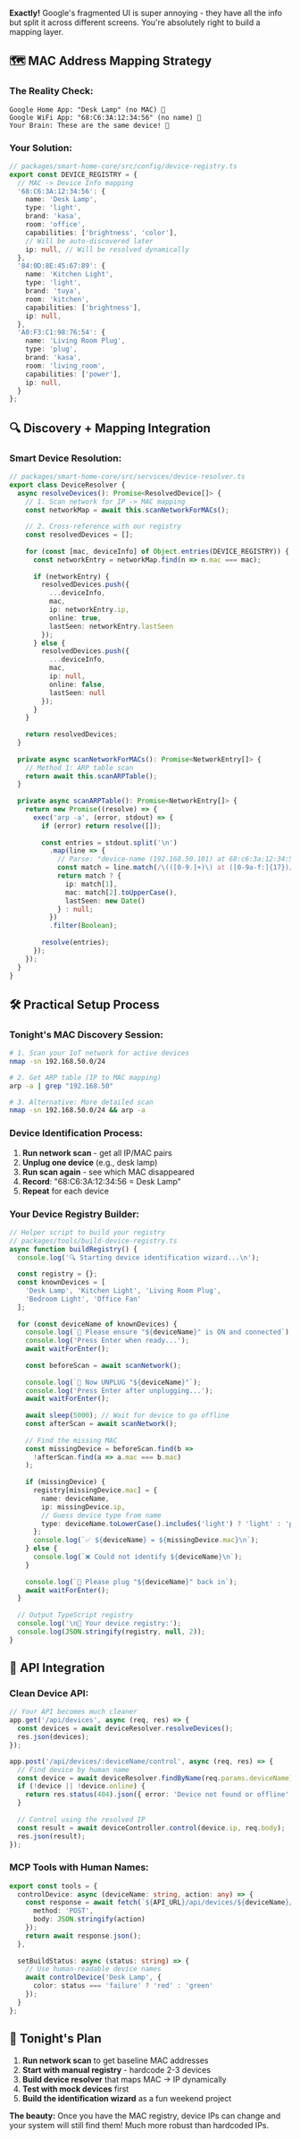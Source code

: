 **Exactly!** Google's fragmented UI is super annoying - they have all the info but split it across different screens. You're absolutely right to build a mapping layer.

## 🗺️ MAC Address Mapping Strategy

### **The Reality Check:**
```
Google Home App: "Desk Lamp" (no MAC) 😤
Google WiFi App: "68:C6:3A:12:34:56" (no name) 😤
Your Brain: These are the same device! 🤯
```

### **Your Solution:**
```typescript
// packages/smart-home-core/src/config/device-registry.ts
export const DEVICE_REGISTRY = {
  // MAC -> Device Info mapping
  '68:C6:3A:12:34:56': {
    name: 'Desk Lamp',
    type: 'light',
    brand: 'kasa',
    room: 'office',
    capabilities: ['brightness', 'color'],
    // Will be auto-discovered later
    ip: null, // Will be resolved dynamically
  },
  '84:0D:8E:45:67:89': {
    name: 'Kitchen Light', 
    type: 'light',
    brand: 'tuya',
    room: 'kitchen',
    capabilities: ['brightness'],
    ip: null,
  },
  'A0:F3:C1:98:76:54': {
    name: 'Living Room Plug',
    type: 'plug', 
    brand: 'kasa',
    room: 'living_room',
    capabilities: ['power'],
    ip: null,
  }
};
```

## 🔍 Discovery + Mapping Integration

### **Smart Device Resolution:**
```typescript
// packages/smart-home-core/src/services/device-resolver.ts
export class DeviceResolver {
  async resolveDevices(): Promise<ResolvedDevice[]> {
    // 1. Scan network for IP -> MAC mapping
    const networkMap = await this.scanNetworkForMACs();
    
    // 2. Cross-reference with our registry
    const resolvedDevices = [];
    
    for (const [mac, deviceInfo] of Object.entries(DEVICE_REGISTRY)) {
      const networkEntry = networkMap.find(n => n.mac === mac);
      
      if (networkEntry) {
        resolvedDevices.push({
          ...deviceInfo,
          mac,
          ip: networkEntry.ip,
          online: true,
          lastSeen: networkEntry.lastSeen
        });
      } else {
        resolvedDevices.push({
          ...deviceInfo,
          mac,
          ip: null,
          online: false,
          lastSeen: null
        });
      }
    }
    
    return resolvedDevices;
  }
  
  private async scanNetworkForMACs(): Promise<NetworkEntry[]> {
    // Method 1: ARP table scan
    return await this.scanARPTable();
  }
  
  private async scanARPTable(): Promise<NetworkEntry[]> {
    return new Promise((resolve) => {
      exec('arp -a', (error, stdout) => {
        if (error) return resolve([]);
        
        const entries = stdout.split('\n')
          .map(line => {
            // Parse: "device-name (192.168.50.101) at 68:c6:3a:12:34:56 on en0"
            const match = line.match(/\(([0-9.]+)\) at ([0-9a-f:]{17})/i);
            return match ? {
              ip: match[1],
              mac: match[2].toUpperCase(),
              lastSeen: new Date()
            } : null;
          })
          .filter(Boolean);
        
        resolve(entries);
      });
    });
  }
}
```

## 🛠️ Practical Setup Process

### **Tonight's MAC Discovery Session:**
```bash
# 1. Scan your IoT network for active devices
nmap -sn 192.168.50.0/24

# 2. Get ARP table (IP to MAC mapping)  
arp -a | grep "192.168.50"

# 3. Alternative: More detailed scan
nmap -sn 192.168.50.0/24 && arp -a
```

### **Device Identification Process:**
1. **Run network scan** - get all IP/MAC pairs
2. **Unplug one device** (e.g., desk lamp)  
3. **Run scan again** - see which MAC disappeared
4. **Record**: "68:C6:3A:12:34:56 = Desk Lamp"
5. **Repeat** for each device

### **Your Device Registry Builder:**
```typescript
// Helper script to build your registry
// packages/tools/build-device-registry.ts
async function buildRegistry() {
  console.log('🔍 Starting device identification wizard...\n');
  
  const registry = {};
  const knownDevices = [
    'Desk Lamp', 'Kitchen Light', 'Living Room Plug', 
    'Bedroom Light', 'Office Fan'
  ];
  
  for (const deviceName of knownDevices) {
    console.log(`📱 Please ensure "${deviceName}" is ON and connected`);
    console.log('Press Enter when ready...');
    await waitForEnter();
    
    const beforeScan = await scanNetwork();
    
    console.log(`🔌 Now UNPLUG "${deviceName}"`);
    console.log('Press Enter after unplugging...');
    await waitForEnter();
    
    await sleep(5000); // Wait for device to go offline
    const afterScan = await scanNetwork();
    
    // Find the missing MAC
    const missingDevice = beforeScan.find(b => 
      !afterScan.find(a => a.mac === b.mac)
    );
    
    if (missingDevice) {
      registry[missingDevice.mac] = {
        name: deviceName,
        ip: missingDevice.ip,
        // Guess device type from name
        type: deviceName.toLowerCase().includes('light') ? 'light' : 'plug'
      };
      console.log(`✅ ${deviceName} = ${missingDevice.mac}\n`);
    } else {
      console.log(`❌ Could not identify ${deviceName}\n`);
    }
    
    console.log(`🔌 Please plug "${deviceName}" back in`);
    await waitForEnter();
  }
  
  // Output TypeScript registry
  console.log('\n🎉 Your device registry:');
  console.log(JSON.stringify(registry, null, 2));
}
```

## 🎯 API Integration

### **Clean Device API:**
```typescript
// Your API becomes much cleaner
app.get('/api/devices', async (req, res) => {
  const devices = await deviceResolver.resolveDevices();
  res.json(devices);
});

app.post('/api/devices/:deviceName/control', async (req, res) => {
  // Find device by human name
  const device = await deviceResolver.findByName(req.params.deviceName);
  if (!device || !device.online) {
    return res.status(404).json({ error: 'Device not found or offline' });
  }
  
  // Control using the resolved IP
  const result = await deviceController.control(device.ip, req.body);
  res.json(result);
});
```

### **MCP Tools with Human Names:**
```typescript
export const tools = {
  controlDevice: async (deviceName: string, action: any) => {
    const response = await fetch(`${API_URL}/api/devices/${deviceName}/control`, {
      method: 'POST',
      body: JSON.stringify(action)
    });
    return await response.json();
  },
  
  setBuildStatus: async (status: string) => {
    // Use human-readable device names
    await controlDevice('Desk Lamp', { 
      color: status === 'failure' ? 'red' : 'green' 
    });
  }
};
```

## 🚀 Tonight's Plan

1. **Run network scan** to get baseline MAC addresses
2. **Start with manual registry** - hardcode 2-3 devices
3. **Build device resolver** that maps MAC → IP dynamically
4. **Test with mock devices** first
5. **Build the identification wizard** as a fun weekend project

**The beauty:** Once you have the MAC registry, device IPs can change and your system will still find them! Much more robust than hardcoded IPs.